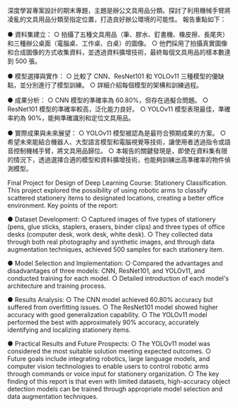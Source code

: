 深度學習專案設計的期末專題，主題是辦公文具用品分類。探討了利用機械手臂將凌亂的文具用品分類至指定位置，打造良好辦公環境的可能性。
報告重點如下：

●  資料集建立：
  ○  拍攝了五種文具用品（筆、膠水、釘書機、橡皮擦、長尾夾）和三種辦公桌面（電腦桌、工作桌、白桌）的圖像。
  ○  他們採用了拍攝真實圖像和合成圖像的方式收集資料，並透過資料擴增技術，最終每個文具用品的樣本數達到 500 張。
  
●  模型選擇與實作：
  ○  比較了 CNN、ResNet101 和 YOLOv11 三種模型的優缺點，並分別進行了模型訓練。
  ○  詳細介紹每個模型的架構和訓練過程。
  
●  成果分析：
  ○  CNN 模型的準確率為 60.80%，但存在過擬合問題。
  ○  ResNet101 模型的準確率較高，泛化能力良好。
  ○  YOLOv11 模型表現最佳，準確率約為 90%，能夠準確識別和定位文具用品。
  
●  實際成果與未來展望：
  ○  YOLOv11 模型被認為是最符合預期成果的方案。
  ○  希望未來能結合機器人、大型語言模型和電腦視覺等技術，讓使用者透過指令或語音控制機械手臂，將文具用品歸位。
  ○  本報告的關鍵發現是，即使在資料集有限的情況下，透過選擇合適的模型和資料擴增技術，也能夠訓練出高準確率的物件偵測模型。

Final Project for Design of Deep Learning Course: Stationery Classification. This project explored the possibility of using robotic arms to classify scattered stationery items to designated locations, creating a better office environment.
Key points of the report:

●  Dataset Development:
  ○  Captured images of five types of stationery (pens, glue sticks, staplers, erasers, binder clips) and three types of office desks (computer desk, work desk, white desk).
  ○  They collected data through both real photography and synthetic images, and through data augmentation techniques, achieved 500 samples for each stationery item.

●  Model Selection and Implementation:
  ○  Compared the advantages and disadvantages of three models: CNN, ResNet101, and YOLOv11, and conducted training for each model.
  ○  Detailed introduction of each model's architecture and training process.

●  Results Analysis:
  ○  The CNN model achieved 60.80% accuracy but suffered from overfitting issues.
  ○  The ResNet101 model showed higher accuracy with good generalization capability.
  ○  The YOLOv11 model performed the best with approximately 90% accuracy, accurately identifying and localizing stationery items.

●  Practical Results and Future Prospects:
  ○  The YOLOv11 model was considered the most suitable solution meeting expected outcomes.
  ○  Future goals include integrating robotics, large language models, and computer vision technologies to enable users to control robotic arms through commands or voice input for stationery organization.
  ○  The key finding of this report is that even with limited datasets, high-accuracy object detection models can be trained through appropriate model selection and data augmentation techniques.
